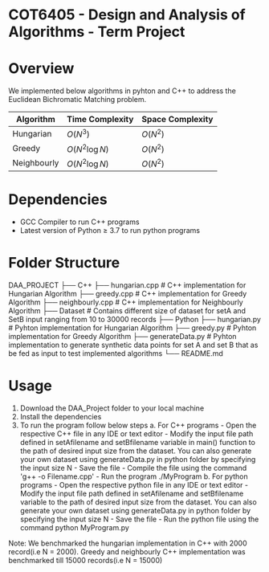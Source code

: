# COT6405 - Design and Analysis of Algorithms - Term Project

# Overview
We implemented below algorithms in pyhton and C++ to address the Euclidean Bichromatic Matching problem. 

| Algorithm | Time Complexity | Space Complexity |
| --- | --- | --- |
| Hungarian | $O(N^3)$ | $O(N^2)$ |
| Greedy | $O(N^2 \log N)$ | $O(N^2)$ |
| Neighbourly | $O(N^2 \log N)$| $O(N^2)$ |

# Dependencies

- GCC Compiler to run C++ programs
- Latest version of Python &ge; 3.7 to run python programs

# Folder Structure

 DAA_PROJECT
    ├── C++
        ├── hungarian.cpp          # C++ implementation for Hungarian Algorithm
        ├── greedy.cpp             # C++ implementation for Greedy Algorithm
        ├── neighbourly.cpp        # C++ implementation for Neighbourly Algorithm
    ├── Dataset                    # Contains different size of dataset for setA and SetB input ranging from 10 to 30000 records
    ├── Python
        ├── hungarian.py           # Pyhton implementation for Hungarian Algorithm
        ├── greedy.py              # Pyhton implementation for Greedy Algorithm
        ├── generateData.py        # Pyhton implementation to generate synthetic data points for set A and set B that as be fed as input to test implemented algorithms
    └── README.md

# Usage

1. Download the DAA_Project folder to your local machine
2. Install the dependencies
3. To run the program follow below steps
    a. For C++ programs
        - Open the respective C++ file in any IDE or text editor
        - Modify the input file path defined in setAfilename and setBfilename variable in main() function to the path of desired input size from the dataset. You can also generate your own dataset using generateData.py in python folder by specifying the input size N
        - Save the file
        - Compile the file using the command 'g++ -o <MyProgram> Filename.cpp'
        - Run the program ./MyProgram
    b. For python programs
        - Open the respective python file in any IDE or text editor
        - Modify the input file path defined in setAfilename and setBfilename variable to the path of desired input size from the dataset. You can also generate your own dataset using generateData.py in python folder by specifying the input size N
        - Save the file
        - Run the python file using the command python MyProgram.py   

Note: We benchmarked the hungarian implementation in C++ with 2000 record(i.e N = 2000). Greedy and neighbourly C++ implementation was benchmarked till 15000 records(i.e N = 15000) 